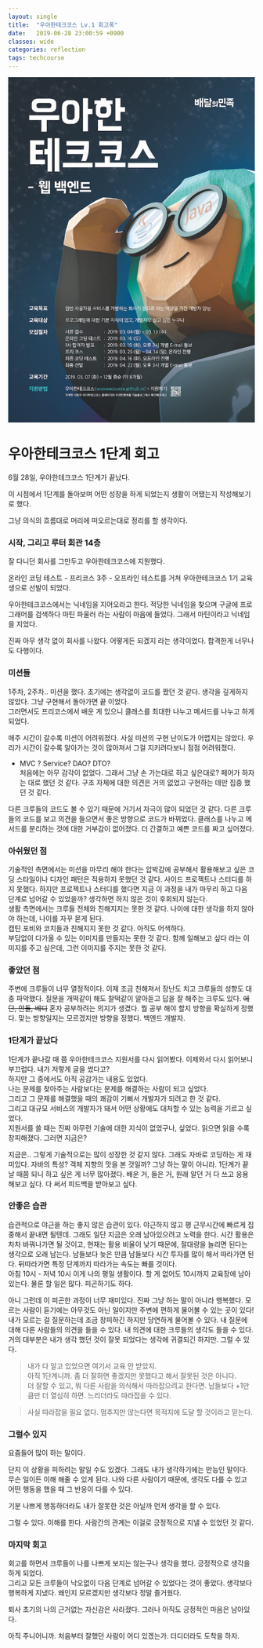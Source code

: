 ```yaml
---
layout: single
title:  "우아한테크코스 Lv.1 회고록"
date:   2019-06-28 23:00:59 +0900
classes: wide
categories: reflection
tags: techcourse
---
```


![techcourse poster](/assets/img/reflection/techcourse_poster.jpeg)

# 우아한테크코스 1단계 회고

6월 28일, 우아한테크코스 1단계가 끝났다.

이 시점에서 1단계를 돌아보며 어떤 성장을 하게 되었는지 생활이 어땠는지 작성해보기로 했다.

그냥 의식의 흐름대로 머리에 떠오르는대로 정리를 할 생각이다.

### 시작, 그리고 루터 회관 14층

잘 다니던 회사를 그만두고 우아한테크코스에 지원했다.

온라인 코딩 테스트 - 프리코스 3주 - 오프라인 테스트를 거쳐 우아한테크코스 1기 교육생으로 선발이 되었다.

우아한테크코스에서는 닉네임을 지어오라고 한다. 적당한 닉네임을 찾으며 구글에 프로그래머를 검색하다 마틴 파울러 라는 사람이 마음에 들었다. 그래서 마틴이라고 닉네임을 지었다.

진짜 아무 생각 없이 회사를 나왔다. 어떻게든 되겠지 라는 생각이었다. 합격한게 너무나도 다행이다.

### 미션들

1주차, 2주차.. 미션을 했다. 초기에는 생각없이 코드를 짰던 것 같다. 생각을 깊게하지 않았다. 그냥 구현해서 돌아가면 끝 이었다.  
그러면서도 프리코스에서 배운 게 있으니 클래스를 최대한 나누고 메서드를 나누고 하게 되었다.

매주 시간이 갈수록 미션이 어려워졌다. 사실 미션의 구현 난이도가 어렵지는 않았다. 우리가 시간이 갈수록 알아가는 것이 많아져서 그걸 지키려다보니 점점 어려워졌다.

-   MVC ? Service? DAO? DTO?  
    처음에는 아무 감각이 없었다. 그래서 그냥 손 가는대로 하고 싶은대로? 페어가 하자는 대로 했던 것 같다. 구조 자체에 대한 의견은 거의 없었고 구현하는 데만 집중 했던 것 같다.

다른 크루들의 코드도 볼 수 있기 때문에 거기서 자극이 많이 되었던 것 같다. 다른 크루들의 코드를 보고 의견을 들으면서 좋은 방향으로 코드가 바뀌었다. 클래스를 나누고 메서드를 분리하는 것에 대한 거부감이 없어졌다. 더 간결하고 예쁜 코드를 짜고 싶어졌다.

### 아쉬웠던 점

기술적인 측면에서는 미션을 마무리 해야 한다는 압박감에 공부해서 활용해보고 싶은 코딩 스타일이나 디자인 패턴은 적용하지 못했던 것 같다. 사이드 프로젝트나 스터디를 하지 못했다. 하지만 프로젝트나 스터디를 했다면 지금 이 과정을 내가 마무리 하고 다음 단계로 넘어갈 수 있었을까? 생각하면 하지 않은 것이 후회되지 않는다.  
생활 측면에서는 크루들 전체와 친해지지는 못한 것 같다. 나이에 대한 생각을 하지 않아야 하는데, 나이를 자꾸 묻게 된다.  
캡틴 포비와 코치들과 친해지지 못한 것 같다. 아직도 어색하다.  
부담없이 다가올 수 있는 이미지를 만들지는 못한 것 같다. 함께 일해보고 싶다 라는 이미지를 주고 싶은데, 그런 이미지를 주지는 못한 것 같다.

### 좋았던 점

주변에 크루들이 너무 열정적이다. 이제 조금 친해져서 장난도 치고 크루들의 성향도 대충 파악했다. 질문을 개떡같이 해도 찰떡같이 알아듣고 답을 잘 해주는 크루도 있다. ~~에단, 안돌, 베디~~
혼자 공부하려는 의지가 생겼다. 뭘 공부 해야 할지 방향을 확실하게 정했다. 맞는 방향일지는 모르겠지만 방향을 정했다. 백엔드 개발자.

### 1단계가 끝났다

1단계가 끝나갈 때 쯤 우아한테크코스 지원서를 다시 읽어봤다. 이제와서 다시 읽어보니 부끄럽다. 내가 저렇게 글을 썼다고?  
하지만 그 중에서도 아직 공감가는 내용도 있었다.  
나는 문제를 찾아주는 사람보다는 문제를 해결하는 사람이 되고 싶었다.  
그리고 그 문제를 해결했을 때의 쾌감이 기뻐서 개발자가 되려고 한 것 같다.  
그리고 대규모 서비스의 개발자가 돼서 어떤 상황에도 대처할 수 있는 능력을 기르고 싶었다.  
지원서를 쓸 때는 진짜 아무런 기술에 대한 지식이 없었구나, 싶었다. 읽으면 읽을 수록 창피해졌다. 그러면 지금은?

지금은.. 그렇게 기술적으로는 많이 성장한 것 같지 않다. 그래도 자바로 코딩하는 게 재미있다. 자바의 특성? 객체 지향의 맛을 본 것일까? 그냥 하는 말이 아니라. 1단계가 끝날 때쯤 되니 하고 싶은 게 너무 많아졌다. 배운 거, 들은 거, 원래 알던 거 다 쓰고 응용해보고 싶다. 다 써서 피드백을 받아보고 싶다.

### 안좋은 습관

습관적으로 야근을 하는 좋지 않은 습관이 있다. 야근하지 않고 평 근무시간에 빠르게 집중해서 끝내면 될텐데. 그래도 일단 지금은 오래 남아있으려고 노력을 한다. 시간 활용은 차차 바꿔나가면 될 것이고, 현재는 활용 비율이 낮기 때문에, 절대량을 늘리면 된다는 생각으로 오래 남는다. 남들보다 늦은 만큼 남들보다 시간 투자를 많이 해서 따라가면 된다. 뒤따라가면 특정 단계까지 따라가는 속도는 빠를 것이다.  
아침 10시 - 저녁 10시 이게 나의 평일 생활이다. 할 게 없어도 10시까지 교육장에 남아있는다. 물론 할 일은 많다. 피곤하기도 하다.

아니 그런데 이 피곤한 과정이 너무 재미있다. 진짜 그냥 하는 말이 아니라 행복했다. 모르는 사람이 듣기에는 아무것도 아닌 일이지만 주변에 편하게 물어볼 수 있는 곳이 있다! 내가 모르는 걸 질문하는데 조금 창피하긴 하지만 당연하게 물어볼 수 있다. 내 질문에 대해 다른 사람들의 의견을 들을 수 있다. 내 의견에 대한 크루들의 생각도 들을 수 있다. 거의 대부분은 내가 생각 했던 것이 잘못 되었다는 생각에 귀결되긴 하지만. 그럴 수 있다.

> 내가 다 알고 있었으면 여기서 교육 안 받았지.  
> 아직 1단계니까. 좀 더 잘하면 좋겠지만 못했다고 해서 잘못된 것은 아니다.  
> 더 잘할 수 있고, 뭐 다른 사람을 의식해서 따라잡으려고 한다면. 남들보다 +1만큼만 더 열심히 하면. 느리더라도 따라잡을 수 있다.

> 사실 따라잡을 필요 없다. 멈추지만 않는다면 목적지에 도달 할 것이라고 믿는다.

### 그럴수 있지

요즘들어 많이 하는 말이다.

단지 이 상황을 피하려는 말일 수도 있겠다. 그래도 내가 생각하기에는 만능인 말이다. 무슨 일이든 이해 해줄 수 있게 된다. 나와 다른 사람이기 때문에, 생각도 다를 수 있고 어떤 행동을 했을 때 그 반응이 다를 수 있다.

기분 나쁘게 행동하더라도 내가 잘못한 것은 아닐까 먼저 생각을 할 수 있다.

그럴 수 있다. 이해를 한다. 사람간의 관계는 이걸로 긍정적으로 지낼 수 있었던 것 같다.

### 마지막 회고

회고를 하면서 크루들이 나를 나쁘게 보지는 않는구나 생각을 했다. 긍정적으로 생각을 하게 되었다.  
그리고 모든 크루들이 낙오없이 다음 단계로 넘어갈 수 있었다는 것이 좋았다. 생각보다 행복하게 지냈다. 왜인지 모르겠지만 생각보다 정말 즐거웠다.

퇴사 초기의 나의 근거없는 자신감은 사라졌다. 그러나 아직도 긍정적인 마음은 남아있다.

아직 주니어니까. 처음부터 잘했던 사람이 어디 있겠는가. 더디더라도 도착을 하자.